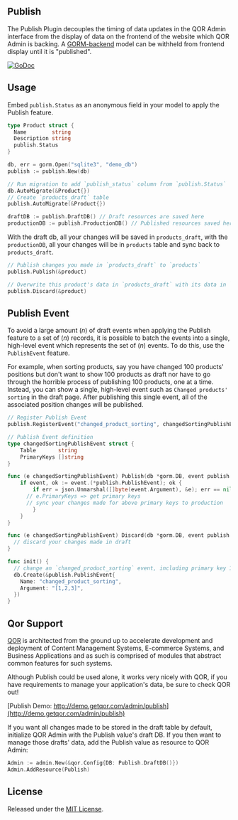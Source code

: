 ## Publish

The Publish Plugin decouples the timing of data updates in the QOR Admin interface from the display of data on the frontend of the website which QOR Admin is backing. A [GORM-backend](https://github.com/jinzhu/gorm) model can be withheld from frontend display until it is "published".

[![GoDoc](https://godoc.org/github.com/qor/publish?status.svg)](https://godoc.org/github.com/qor/publish)

## Usage

Embed `publish.Status` as an anonymous field in your model to apply the Publish feature.

```go
type Product struct {
  Name        string
  Description string
  publish.Status
}
```

```go
db, err = gorm.Open("sqlite3", "demo_db")
publish := publish.New(db)

// Run migration to add `publish_status` column from `publish.Status`
db.AutoMigrate(&Product{})
// Create `products_draft` table
publish.AutoMigrate(&Product{})

draftDB := publish.DraftDB() // Draft resources are saved here
productionDB := publish.ProductionDB() // Published resources saved here
```

With the draft db, all your changes will be saved in `products_draft`, with the `productionDB`, all your changes will be in `products` table and sync back to `products_draft`.

```go
// Publish changes you made in `products_draft` to `products`
publish.Publish(&product)

// Overwrite this product's data in `products_draft` with its data in `products`
publish.Discard(&product)
```

## Publish Event

To avoid a large amount (*n*) of draft events when applying the Publish feature to a set of (*n*) records, it is possible to batch the events into a single, high-level event which represents the set of (*n*) events. To do this, use the `PublishEvent` feature.

For example, when sorting products, say you have changed 100 products' positions but don't want to show 100 products as draft nor have to go through the horrible process of publishing 100 products, one at a time. Instead, you can show a single, high-level event such as `Changed products' sorting` in the draft page. After publishing this single event, all of the associated position changes will be published.


```go
// Register Publish Event
publish.RegisterEvent("changed_product_sorting", changedSortingPublishEvent{})

// Publish Event definition
type changedSortingPublishEvent struct {
	Table       string
	PrimaryKeys []string
}

func (e changedSortingPublishEvent) Publish(db *gorm.DB, event publish.PublishEventInterface) (err error) {
	if event, ok := event.(*publish.PublishEvent); ok {
		if err = json.Unmarshal([]byte(event.Argument), &e); err == nil {
      // e.PrimaryKeys => get primary keys
      // sync your changes made for above primary keys to production
		}
	}
}

func (e changedSortingPublishEvent) Discard(db *gorm.DB, event publish.PublishEventInterface) (err error) {
  // discard your changes made in draft
}

func init() {
  // change an `changed_product_sorting` event, including primary key 1, 2, 3
  db.Create(&publish.PublishEvent{
    Name: "changed_product_sorting",
    Argument: "[1,2,3]",
  })
}
```

## Qor Support

[QOR](http://getqor.com) is architected from the ground up to accelerate development and deployment of Content Management Systems, E-commerce Systems, and Business Applications and as such is comprised of modules that abstract common features for such systems.

Although Publish could be used alone, it works very nicely with QOR, if you have requirements to manage your application's data, be sure to check QOR out!

[Publish Demo: http://demo.getqor.com/admin/publish](http://demo.getqor.com/admin/publish)

If you want all changes made to be stored in the draft table by default, initialize QOR Admin with the Publish value's draft DB. If you then want to manage those drafts' data, add the Publish value as resource to QOR Admin:

```go
Admin := admin.New(&qor.Config{DB: Publish.DraftDB()})
Admin.AddResource(Publish)
```

## License

Released under the [MIT License](http://opensource.org/licenses/MIT).
